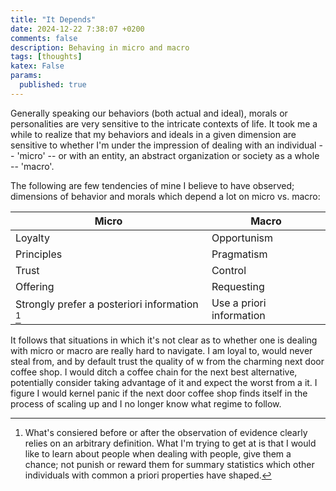```yaml
---
title: "It Depends"
date: 2024-12-22 7:38:07 +0200
comments: false
description: Behaving in micro and macro
tags: [thoughts]
katex: False
params:
  published: true
---
```


Generally speaking our behaviors (both actual and ideal), morals or personalities are very sensitive to the intricate contexts of life.
It took me a while to realize that my behaviors and ideals in a given dimension are sensitive to whether I'm under the impression of dealing
with an individual -- 'micro' -- or with an entity, an abstract organization or society as a whole -- 'macro'.

The following are few tendencies of mine I believe to have observed; dimensions of behavior and morals which depend a lot on micro vs. macro:

| Micro                                         | Macro                    |
|-----------------------------------------------|--------------------------|
| Loyalty                                       | Opportunism              |
| Principles                                    | Pragmatism               |
| Trust                                         | Control                  |
| Offering                                      | Requesting               |
| Strongly prefer a posteriori information [^0] | Use a priori information |

It follows that situations in which it's not clear as to whether one is dealing with micro or macro are really hard to navigate. I am loyal to, would never steal from, and by default trust the quality of w from the charming next door coffee shop. I would ditch a coffee chain for the next best alternative, potentially consider taking advantage of it and expect the worst from a it. I figure I would kernel panic if the next door coffee shop finds itself in the process of scaling up and I no longer know what regime to follow.

[^0]: What's consiered before or after the observation of evidence clearly relies on an arbitrary definition. What I'm trying to get at is that I would like to learn about people when dealing with people, give them a chance; not punish or reward them for summary statistics which other individuals with common a priori properties have shaped.
